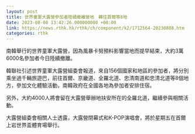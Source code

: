 ```yaml
---
layout: post
title: 世界童軍大露營參加者陸續撤離營地　轉往首爾等8地
date: 2023-08-08 13:42:26.000000000 +08:00
link: https://news.rthk.hk/rthk/ch/component/k2/1712564-20230808.htm
categories: rthk
---
```


南韓舉行的世界童軍大露營，因為風暴卡努預料影響當地而提早結束，大約3萬6000名參加者今日陸續撤離。

韓聯社引述世界童軍大露營組委會報道，來自156個國家和地區的參加者，將分別乘坐過千輛旅遊巴，前往首爾、京畿道、全羅北道、忠清南道和忠清北道等8個地方，參加文化體驗活動，南韓政府在全國各地為參加者安排住宿。

另外，大約4000人將會留在大露營舉辦地扶安所在的全羅北道，繼續參與相關活動。

大露營組委會相關人士透露，大露營閉幕式和K-POP演唱會，將於星期五在首爾上岩世界盃體育場舉行。
